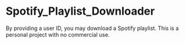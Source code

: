 # Spotify_Playlist_Downloader
By providing a user ID, you may download a Spotify playlist. This is a personal project with no commercial use.
